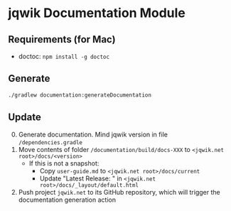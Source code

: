 # jqwik Documentation Module

## Requirements (for Mac)

- doctoc:
  `npm install -g doctoc`

## Generate

```bash
./gradlew documentation:generateDocumentation
```


## Update

0. Generate documentation. Mind jqwik version in file `/dependencies.gradle`
1. Move contents of folder `/documentation/build/docs-XXX` to `<jqwik.net root>/docs/<version>`
   - If this is not a snapshot: 
     - Copy `user-guide.md` to `<jqwik.net root>/docs/current`
     - Update "Latest Release: <version>" in `<jqwik.net root>/docs/_layout/default.html`
3. Push project `jqwik.net` to its GitHub repository, which will trigger the documentation generation action